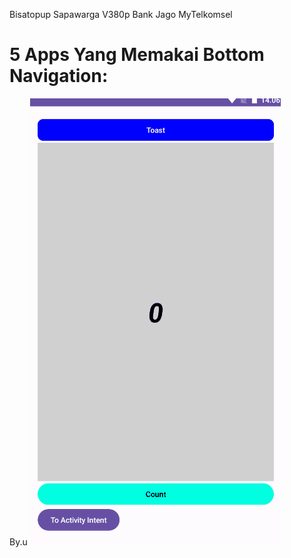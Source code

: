 Bisatopup
Sapawarga
V380p
Bank Jago
MyTelkomsel

# 5 Apps Yang Memakai Bottom Navigation:

By.u
![screenshot-modul3](https://github.com/mkp-kemal/Tugas-Praktikum-PAM/raw/main/Screenshot.gif)

